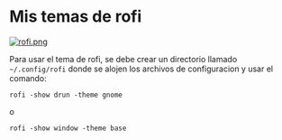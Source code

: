 # Mis temas de rofi

[![rofi.png](https://i.postimg.cc/6pqT83TC/rofi.png)](https://postimg.cc/9D3cScdf)

Para usar el tema de rofi, se debe crear un directorio llamado `~/.config/rofi` donde se alojen los archivos de configuracion y usar el comando:

    rofi -show drun -theme gnome

o

    rofi -show window -theme base

